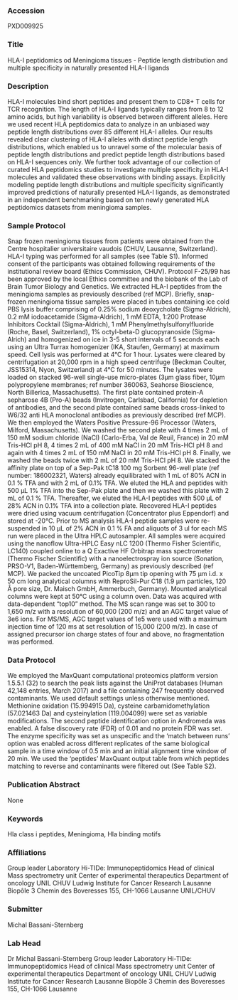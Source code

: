 ### Accession
PXD009925

### Title
HLA-I peptidomics od Meningioma tissues - Peptide length distribution and multiple specificity in naturally presented HLA-I ligands

### Description
HLA-I molecules bind short peptides and present them to CD8+ T cells for TCR recognition. The length of HLA-I ligands typically ranges from 8 to 12 amino acids, but high variability is observed between different alleles. Here we used recent HLA peptidomics data to analyze in an unbiased way peptide length distributions over 85 different HLA-I alleles. Our results revealed clear clustering of HLA-I alleles with distinct peptide length distributions, which enabled us to unravel some of the molecular basis of peptide length distributions and predict peptide length distributions based on HLA-I sequences only. We further took advantage of our collection of curated HLA peptidomics studies to investigate multiple specificity in HLA-I molecules and validated these observations with binding assays. Explicitly modeling peptide length distributions and multiple specificity significantly improved predictions of naturally presented HLA-I ligands, as demonstrated in an independent benchmarking based on ten newly generated HLA peptidomics datasets from meningioma samples.

### Sample Protocol
Snap frozen meningioma tissues from patients were obtained from the Centre hospitalier universitaire vaudois (CHUV, Lausanne, Switzerland). HLA-I typing was performed for all samples (see Table S1). Informed consent of the participants was obtained following requirements of the institutional review board (Ethics Commission, CHUV). Protocol F-25/99 has been approved by the local Ethics committee and the biobank of the Lab of Brain Tumor Biology and Genetics.   We extracted HLA-I peptides from the meningioma samples as previously described (ref MCP). Briefly, snap-frozen meningioma tissue samples were placed in tubes containing ice cold PBS lysis buffer comprising of 0.25% sodium deoxycholate (Sigma-Aldrich), 0.2 mM iodoacetamide (Sigma-Aldrich), 1 mM EDTA, 1:200 Protease Inhibitors Cocktail (Sigma-Aldrich), 1 mM Phenylmethylsulfonylfluoride (Roche, Basel, Switzerland), 1% octyl-beta-D glucopyranoside (Sigma-Alrich) and homogenized on ice in 3-5 short intervals of 5 seconds each using an Ultra Turrax homogenizer (IKA, Staufen, Germany) at maximum speed. Cell lysis was performed at 4°C for 1 hour. Lysates were cleared by centrifugation at 20,000 rpm in a high speed centrifuge (Beckman Coulter, JSS15314, Nyon, Switzerland) at 4°C for 50 minutes. The lysates were loaded on stacked 96-well single-use micro-plates (3µm glass fiber, 10µm polypropylene membranes; ref number 360063, Seahorse Bioscience, North Billerica, Massachusetts). The first plate contained protein-A sepharose 4B (Pro-A) beads (Invitrogen, Carlsbad, California) for depletion of antibodies, and the second plate contained same beads cross-linked to W6/32 anti HLA monoclonal antibodies as previously described (ref MCP). We then employed the Waters Positive Pressure-96 Processor (Waters, Milford, Massachusetts). We washed the second plate with 4 times 2 mL of 150 mM sodium chloride (NaCl) (Carlo-Erba, Val de Reuil, France) in 20 mM Tris-HCl pH 8, 4 times 2 mL of 400 mM NaCl in 20 mM Tris-HCl pH 8 and again with 4 times 2 mL of 150 mM NaCl in 20 mM Tris-HCl pH 8. Finally, we washed the beads twice with 2 mL of 20 mM Tris-HCl pH 8. We stacked the affinity plate on top of a Sep-Pak tC18 100 mg Sorbent 96-well plate (ref number: 186002321, Waters) already equilibrated with 1 mL of 80% ACN in 0.1 % TFA and with 2 mL of 0.1% TFA. We eluted the HLA and peptides with 500 µL 1% TFA into the Sep-Pak plate and then we washed this plate with 2 mL of 0.1 % TFA. Thereafter, we eluted the HLA-I peptides with 500 µL of 28% ACN in 0.1% TFA into a collection plate. Recovered HLA-I peptides were dried using vacuum centrifugation (Concentrator plus Eppendorf) and stored at -20°C.  Prior to MS analysis HLA-I peptide samples were re-suspended in 10 µL of 2% ACN in 0.1 % FA  and aliquots of 3 ul  for each MS run were placed in the Ultra HPLC autosampler. All samples were acquired using the nanoflow Ultra-HPLC Easy nLC 1200 (Thermo Fisher Scientific, LC140) coupled online to a Q Exactive HF Orbitrap mass spectrometer (Thermo Fischer Scientific) with a nanoelectrospray ion source (Sonation, PRSO-V1,  Baden-Württemberg, Germany) as previously described (ref MCP). We packed the uncoated PicoTip 8µm tip opening with 75 µm i.d. x 50 cm long analytical columns with ReproSil-Pur C18 (1.9 µm particles, 120 Å pore size, Dr. Maisch GmbH, Ammerbuch, Germany). Mounted analytical columns were kept at 50°C using a column oven. Data was acquired with data-dependent “top10” method. The MS scan range was set to 300 to 1,650 m/z with a resolution of 60,000 (200 m/z) and an AGC target value of 3e6 ions. For MS/MS, AGC target values of 1e5 were used with a maximum injection time of 120 ms at set resolution of 15,000 (200 m/z). In case of assigned precursor ion charge states of four and above, no fragmentation was performed.

### Data Protocol
We employed the MaxQuant computational proteomics platform version 1.5.5.1 (32) to search the peak lists against the UniProt databases (Human 42,148 entries, March 2017) and a file containing 247 frequently observed contaminants. We used default settings unless otherwise mentioned. Methionine oxidation (15.994915 Da), cysteine carbamidomethylation (57.021463 Da) and cysteinylation (119.004099) were set as variable modifications. The second peptide identification option in Andromeda was enabled. A false discovery rate (FDR) of 0.01 and no protein FDR was set. The enzyme specificity was set as unspecific and the ‘match between runs’ option was enabled across different replicates of the same biological sample in a time window of 0.5 min and an initial alignment time window of 20 min. We used the ‘peptides’ MaxQuant output table from which peptides matching to reverse and contaminants were filtered out (See Table S2).

### Publication Abstract
None

### Keywords
Hla class i peptides, Meningioma, Hla binding motifs

### Affiliations
Group leader Laboratory Hi-TIDe: Immunopeptidomics Head of clinical Mass spectrometry unit Center of experimental therapeutics Department of oncology UNIL CHUV Ludwig Institute for Cancer Research Lausanne Biopôle 3 Chemin des Boveresses 155, CH-1066 Lausanne
UNIL/CHUV

### Submitter
Michal Bassani-Sternberg

### Lab Head
Dr Michal Bassani-Sternberg
Group leader Laboratory Hi-TIDe: Immunopeptidomics Head of clinical Mass spectrometry unit Center of experimental therapeutics Department of oncology UNIL CHUV Ludwig Institute for Cancer Research Lausanne Biopôle 3 Chemin des Boveresses 155, CH-1066 Lausanne


